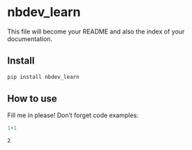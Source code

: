 # nbdev_learn

<!-- WARNING: THIS FILE WAS AUTOGENERATED! DO NOT EDIT! -->

This file will become your README and also the index of your
documentation.

## Install

``` sh
pip install nbdev_learn
```

## How to use

Fill me in please! Don’t forget code examples:

``` python
1+1
```

    2
